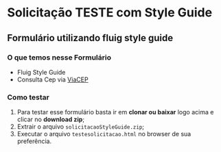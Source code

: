# Solicitação TESTE com Style Guide 

## Formulário utilizando fluig style guide

### O que temos nesse Formulário

* Fluig Style Guide
* Consulta Cep via [ViaCEP](http://http://viacep.com.br/)

### Como testar
1. Para testar esse formulário basta ir em **clonar ou baixar** logo acima e clicar no **download zip**;
2. Extrair o arquivo `solicitacaoStyleGuide.zip`;
3. Executar o arquivo `testesolicitacao.html` no browser de sua preferência.
